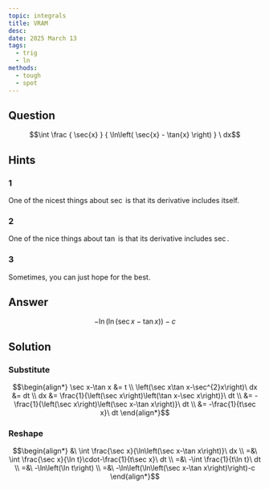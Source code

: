 ```yaml
---
topic: integrals
title: VRAM
desc: 
date: 2025 March 13
tags:
  - trig
  - ln
methods:
  - tough
  - spot
---
```



## Question
```math
\int
  \frac
    { \sec{x} }
    { \ln\left( \sec{x} - \tan{x} \right) }
\ dx
```


## Hints

### 1
One of the nicest things about $\sec$ is that its derivative includes itself.

### 2
One of the nice things about $\tan$ is that its derivative includes $\sec$.

### 3
Sometimes, you can just hope for the best.


## Answer
```math
-\ln\left(\ln\left(\sec x-\tan x\right)\right)-c
```


## Solution

### Substitute
```math
\begin{align*}
  \sec x-\tan x &= t
  \\ \left(\sec x\tan x-\sec^{2}x\right)\ dx &= dt
  \\ dx &= \frac{1}{\left(\sec x\right)\left(\tan x-\sec x\right)}\ dt
  \\ &= -\frac{1}{\left(\sec x\right)\left(\sec x-\tan x\right)}\ dt
  \\ &= -\frac{1}{t\sec x}\ dt
\end{align*}
```

### Reshape
```math
\begin{align*}
  &\ \int \frac{\sec x}{\ln\left(\sec x-\tan x\right)}\ dx
  \\ =&\ \int \frac{\sec x}{\ln t}\cdot-\frac{1}{t\sec x}\ dt
  \\ =&\ -\int \frac{1}{t\ln t}\ dt
  \\ =&\ -\ln\left(\ln t\right)
  \\ =&\ -\ln\left(\ln\left(\sec x-\tan x\right)\right)-c
\end{align*}
```
